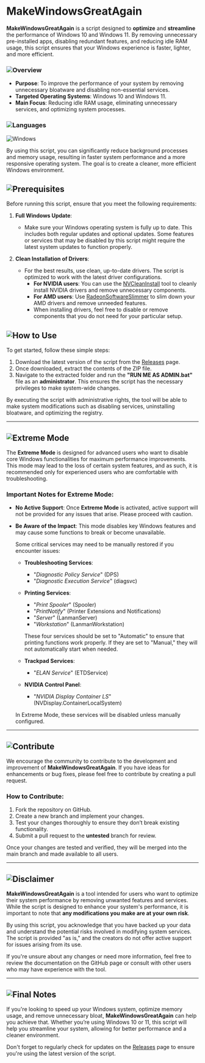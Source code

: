 # MakeWindowsGreatAgain

**MakeWindowsGreatAgain** is a script designed to **optimize** and **streamline** the performance of Windows 10 and Windows 11. By removing unnecessary pre-installed apps, disabling redundant features, and reducing idle RAM usage, this script ensures that your Windows experience is faster, lighter, and more efficient.

### ![Overview](https://img.shields.io/badge/Overview-Overview-blue)

- **Purpose**: To improve the performance of your system by removing unnecessary bloatware and disabling non-essential services.
- **Targeted Operating Systems**: Windows 10 and Windows 11.
- **Main Focus**: Reducing idle RAM usage, eliminating unnecessary services, and optimizing system processes.
  
### ![Languages](https://img.shields.io/badge/Languages-Batch%20%26%20PowerShell-lightgray)
![Windows](https://img.shields.io/badge/OS-Windows-blue)

By using this script, you can significantly reduce background processes and memory usage, resulting in faster system performance and a more responsive operating system. The goal is to create a cleaner, more efficient Windows environment.

## ![Prerequisites](https://img.shields.io/badge/Prerequisites-Required%20Actions-orange)

Before running this script, ensure that you meet the following requirements:

1. **Full Windows Update**:
   - Make sure your Windows operating system is fully up to date. This includes both regular updates and optional updates. Some features or services that may be disabled by this script might require the latest system updates to function properly.
   
2. **Clean Installation of Drivers**:
   - For the best results, use clean, up-to-date drivers. The script is optimized to work with the latest driver configurations.
     - **For NVIDIA users**: You can use the [NVCleanInstall](https://www.techpowerup.com/download/techpowerup-nvcleanstall/) tool to cleanly install NVIDIA drivers and remove unnecessary components.
     - **For AMD users**: Use [RadeonSoftwareSlimmer](https://github.com/GSDragoon/RadeonSoftwareSlimmer) to slim down your AMD drivers and remove unneeded features.
     - When installing drivers, feel free to disable or remove components that you do not need for your particular setup.

## ![How to Use](https://img.shields.io/badge/How%20to%20Use-Step%20by%20Step-green)

To get started, follow these simple steps:

1. Download the latest version of the script from the [Releases](https://github.com/gyp1jsi/MakeWindowsGreatAgain/releases) page.
2. Once downloaded, extract the contents of the ZIP file.
3. Navigate to the extracted folder and run the **"RUN ME AS ADMIN.bat"** file as an **administrator**. This ensures the script has the necessary privileges to make system-wide changes.

By executing the script with administrative rights, the tool will be able to make system modifications such as disabling services, uninstalling bloatware, and optimizing the registry.

---

## ![Extreme Mode](https://img.shields.io/badge/Extreme%20Mode-Advanced%20User-red)

The **Extreme Mode** is designed for advanced users who want to disable core Windows functionalities for maximum performance improvements. This mode may lead to the loss of certain system features, and as such, it is recommended only for experienced users who are comfortable with troubleshooting.

### **Important Notes for Extreme Mode**:
- **No Active Support**: Once **Extreme Mode** is activated, active support will not be provided for any issues that arise. Please proceed with caution.
- **Be Aware of the Impact**: This mode disables key Windows features and may cause some functions to break or become unavailable.
  
  Some critical services may need to be manually restored if you encounter issues:
  
  - **Troubleshooting Services**:
    - "_Diagnostic Policy Service_" (DPS)
    - "_Diagnostic Execution Service_" (diagsvc)
  
  - **Printing Services**:
    - "_Print Spooler_" (Spooler)
    - "_PrintNotify_" (Printer Extensions and Notifications)
    - "_Server_" (LanmanServer)
    - "_Workstation_" (LanmanWorkstation)
    
    These four services should be set to "Automatic" to ensure that printing functions work properly. If they are set to "Manual," they will not automatically start when needed.

  - **Trackpad Services**:
    - "_ELAN Service_" (ETDService)
  
  - **NVIDIA Control Panel**:
    - "_NVIDIA Display Container LS_" (NVDisplay.ContainerLocalSystem)
  
  In Extreme Mode, these services will be disabled unless manually configured.

---

## ![Contribute](https://img.shields.io/badge/Contribute-Contribution%20Guide-yellow)

We encourage the community to contribute to the development and improvement of **MakeWindowsGreatAgain**. If you have ideas for enhancements or bug fixes, please feel free to contribute by creating a pull request.

### **How to Contribute**:
1. Fork the repository on GitHub.
2. Create a new branch and implement your changes.
3. Test your changes thoroughly to ensure they don’t break existing functionality.
4. Submit a pull request to the **untested** branch for review.
   
Once your changes are tested and verified, they will be merged into the main branch and made available to all users.

---

## ![Disclaimer](https://img.shields.io/badge/Disclaimer-User%20Risks%20Involved-lightgray)

**MakeWindowsGreatAgain** is a tool intended for users who want to optimize their system performance by removing unwanted features and services. While the script is designed to enhance your system's performance, it is important to note that **any modifications you make are at your own risk**. 

By using this script, you acknowledge that you have backed up your data and understand the potential risks involved in modifying system services. The script is provided "as is," and the creators do not offer active support for issues arising from its use.

If you're unsure about any changes or need more information, feel free to review the documentation on the GitHub page or consult with other users who may have experience with the tool.

---

## ![Final Notes](https://img.shields.io/badge/Final%20Notes-System%20Performance%20Optimized-purple)

If you're looking to speed up your Windows system, optimize memory usage, and remove unnecessary bloat, **MakeWindowsGreatAgain** can help you achieve that. Whether you’re using Windows 10 or 11, this script will help you streamline your system, allowing for better performance and a cleaner environment.

Don't forget to regularly check for updates on the [Releases](https://github.com/gyp1jsi/MakeWindowsGreatAgain/releases) page to ensure you're using the latest version of the script.
